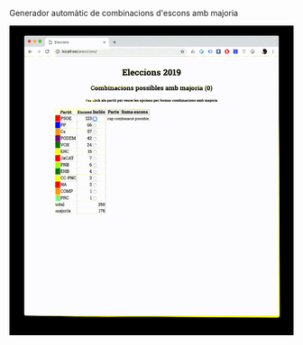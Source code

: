 Generador automàtic de combinacions d'escons amb majoria

![alt text][logo]

[logo]: https://github.com/holalluis/eleccions/raw/master/gif.gif "gif"
